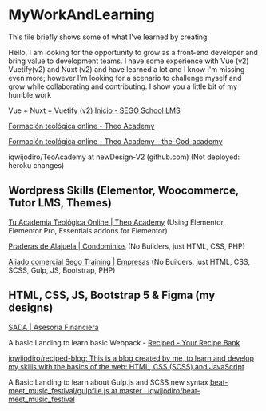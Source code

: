 # MyWorkAndLearning
This file briefly shows some of what I've learned by creating

Hello, I am looking for the opportunity to grow as a front-end developer and bring value to development teams. I have some experience with Vue (v2) Vuetify(v2) and Nuxt (v2) and have learned a lot and I know I'm missing even more; however I'm looking for a scenario to challenge myself and grow while collaborating and contributing. I show you a little bit of my humble work

Vue + Nuxt + Vuetify (v2)
[Inicio - SEGO School LMS](https://segoschool.com/)

[Formación teológica online - Theo Academy](https://theoacademy.vercel.app/)

[Formación teológica online - Theo Academy - the-God-academy](theodacademyorg.vercel.app)

iqwijodiro/TeoAcademy at newDesign-V2 (github.com) (Not deployed: heroku changes)


## Wordpress Skills (Elementor, Woocommerce, Tutor LMS, Themes) ##

[Tu Academia Teológica Online | Theo Academy](https://theoacademy.org/) (Using Elementor, Elementor Pro, Essentials addons for Elementor)

[Praderas de Alajuela | Condominios](https://praderasdealajuela.com/) (No Builders, just HTML, CSS, PHP)

[Aliado comercial Sego Training | Empresas](https://broiled-rope.000webhostapp.com/) (No Builders, just HTML, CSS, SCSS, Gulp, JS, Bootstrap, PHP)

## HTML, CSS, JS, Bootstrap 5 & Figma (my designs)

[SADA | Asesoría Financiera ](https://sadafinances.netlify.app/)

A basic Landing to learn basic Webpack -  [Reciped - Your Recipe Bank](https://recipedblogdev.netlify.app/)

[iqwijodiro/reciped-blog: This is a blog created by me, to learn and develop my skills with the basics of the web: HTML, CSS (SCSS) and JavaScript](https://github.com/iqwijodiro/reciped-blog)

A Basic Landing to learn about Gulp.js and SCSS new syntax
[beat-meet_music_festival/gulpfile.js at master · iqwijodiro/beat-meet_music_festival](https://github.com/iqwijodiro/beat-meet_music_festival)

